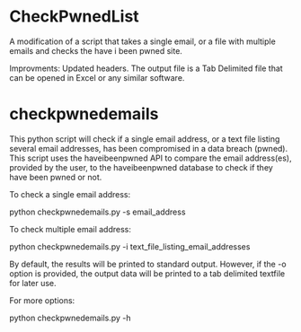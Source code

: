 # CheckPwnedList
A modification of a script that takes a single email, or a file with multiple emails and checks the have i been pwned site.

Improvments: Updated headers.  The output file is a Tab Delimited file that can be opened in Excel or any similar software.

# checkpwnedemails
This python script will check if a single email address, or a text file listing several email addresses, has been compromised in a data breach (pwned).  This script uses the haveibeenpwned API to compare the email address(es), provided by the user, to the haveibeenpwned database to check if they have been pwned or not.


To check a single email address:

python checkpwnedemails.py -s email_address

To check multiple email address:

python checkpwnedemails.py -i text_file_listing_email_addresses

By default, the results will be printed to standard output.  However, if the -o option is provided, the output data will be printed to a tab delimited textfile for later use.

For more options:

python checkpwnedemails.py -h
